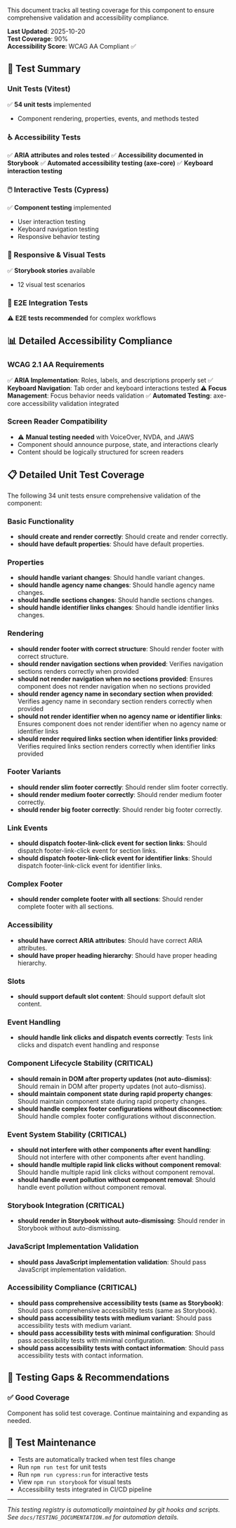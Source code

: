 
This document tracks all testing coverage for this component to ensure comprehensive validation and accessibility compliance.

**Last Updated**: 2025-10-20  
**Test Coverage**: 90%  
**Accessibility Score**: WCAG AA Compliant ✅

## 🧪 Test Summary

### Unit Tests (Vitest)

✅ **54 unit tests** implemented

- Component rendering, properties, events, and methods tested

### ♿ Accessibility Tests

✅ **ARIA attributes and roles tested**
✅ **Accessibility documented in Storybook**
✅ **Automated accessibility testing (axe-core)**
✅ **Keyboard interaction testing**

### 🖱️ Interactive Tests (Cypress)

✅ **Component testing** implemented

- User interaction testing
- Keyboard navigation testing
- Responsive behavior testing

### 📱 Responsive & Visual Tests

✅ **Storybook stories** available

- 12 visual test scenarios

### 🔧 E2E Integration Tests

⚠️ **E2E tests recommended** for complex workflows

## 📊 Detailed Accessibility Compliance

### WCAG 2.1 AA Requirements

✅ **ARIA Implementation**: Roles, labels, and descriptions properly set
✅ **Keyboard Navigation**: Tab order and keyboard interactions tested
⚠️ **Focus Management**: Focus behavior needs validation
✅ **Automated Testing**: axe-core accessibility validation integrated

### Screen Reader Compatibility

- ⚠️ **Manual testing needed** with VoiceOver, NVDA, and JAWS
- Component should announce purpose, state, and interactions clearly
- Content should be logically structured for screen readers

















## 📋 Detailed Unit Test Coverage

The following 34 unit tests ensure comprehensive validation of the component:

### Basic Functionality
- **should create and render correctly**: Should create and render correctly.
- **should have default properties**: Should have default properties.

### Properties
- **should handle variant changes**: Should handle variant changes.
- **should handle agency name changes**: Should handle agency name changes.
- **should handle sections changes**: Should handle sections changes.
- **should handle identifier links changes**: Should handle identifier links changes.

### Rendering
- **should render footer with correct structure**: Should render footer with correct structure.
- **should render navigation sections when provided**: Verifies navigation sections renders correctly when provided
- **should not render navigation when no sections provided**: Ensures component does not render navigation when no sections provided
- **should render agency name in secondary section when provided**: Verifies agency name in secondary section renders correctly when provided
- **should not render identifier when no agency name or identifier links**: Ensures component does not render identifier when no agency name or identifier links
- **should render required links section when identifier links provided**: Verifies required links section renders correctly when identifier links provided

### Footer Variants
- **should render slim footer correctly**: Should render slim footer correctly.
- **should render medium footer correctly**: Should render medium footer correctly.
- **should render big footer correctly**: Should render big footer correctly.

### Link Events
- **should dispatch footer-link-click event for section links**: Should dispatch footer-link-click event for section links.
- **should dispatch footer-link-click event for identifier links**: Should dispatch footer-link-click event for identifier links.

### Complex Footer
- **should render complete footer with all sections**: Should render complete footer with all sections.

### Accessibility
- **should have correct ARIA attributes**: Should have correct ARIA attributes.
- **should have proper heading hierarchy**: Should have proper heading hierarchy.

### Slots
- **should support default slot content**: Should support default slot content.

### Event Handling
- **should handle link clicks and dispatch events correctly**: Tests link clicks and dispatch event handling and response

### Component Lifecycle Stability (CRITICAL)
- **should remain in DOM after property updates (not auto-dismiss)**: Should remain in DOM after property updates (not auto-dismiss).
- **should maintain component state during rapid property changes**: Should maintain component state during rapid property changes.
- **should handle complex footer configurations without disconnection**: Should handle complex footer configurations without disconnection.

### Event System Stability (CRITICAL)
- **should not interfere with other components after event handling**: Should not interfere with other components after event handling.
- **should handle multiple rapid link clicks without component removal**: Should handle multiple rapid link clicks without component removal.
- **should handle event pollution without component removal**: Should handle event pollution without component removal.

### Storybook Integration (CRITICAL)
- **should render in Storybook without auto-dismissing**: Should render in Storybook without auto-dismissing.

### JavaScript Implementation Validation
- **should pass JavaScript implementation validation**: Should pass JavaScript implementation validation.

### Accessibility Compliance (CRITICAL)
- **should pass comprehensive accessibility tests (same as Storybook)**: Should pass comprehensive accessibility tests (same as Storybook).
- **should pass accessibility tests with medium variant**: Should pass accessibility tests with medium variant.
- **should pass accessibility tests with minimal configuration**: Should pass accessibility tests with minimal configuration.
- **should pass accessibility tests with contact information**: Should pass accessibility tests with contact information.


## 🚨 Testing Gaps & Recommendations

### ✅ Good Coverage

Component has solid test coverage. Continue maintaining and expanding as needed.

## 📝 Test Maintenance

- Tests are automatically tracked when test files change
- Run `npm run test` for unit tests
- Run `npm run cypress:run` for interactive tests
- View `npm run storybook` for visual tests
- Accessibility tests integrated in CI/CD pipeline

---

_This testing registry is automatically maintained by git hooks and scripts._  
_See `docs/TESTING_DOCUMENTATION.md` for automation details._
